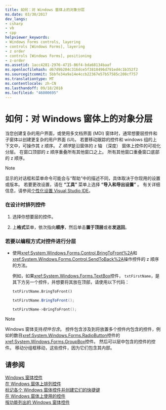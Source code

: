 ```yaml
---
title: 如何：对 Windows 窗体上的对象分层
ms.date: 03/30/2017
dev_langs:
- csharp
- vb
- cpp
helpviewer_keywords:
- Windows Forms controls, layering
- controls [Windows Forms], layering
- z order
- controls [Windows Forms], positioning
- z-order
ms.assetid: 1acc4281-2976-4715-86f4-bda68134baaf
ms.openlocfilehash: d67d9b204c316dce5f3818496d791ed4c1b352f2
ms.sourcegitcommit: 5bbfe34a9a14e4ccb22367e57b57585c208cf757
ms.translationtype: MT
ms.contentlocale: zh-CN
ms.lasthandoff: 09/18/2018
ms.locfileid: "46000695"
---
```

# <a name="how-to-layer-objects-on-windows-forms"></a>如何：对 Windows 窗体上的对象分层
当您创建复杂的用户界面，或使用多文档界面 (MDI) 窗体时，通常想要层控件和子窗体以创建更复杂的用户界面 (UI)。 若要移动跟踪的控件和 windows 组的上下文中，可操作其 z 顺序。 *Z 顺序*是沿窗体的 z 轴 （深度） 窗体上控件的可视化分层。 在窗口顶部的 z 顺序重叠所有其他窗口之上。 所有其他窗口重叠窗口底部的 z 顺序。  
  
> [!NOTE]
>  显示的对话框和菜单命令可能会与“帮助”中的描述不同，具体取决于你现用的设置或版本。 若要更改设置，请在 **“工具”** 菜单上选择 **“导入和导出设置”** 。 有关详细信息，请参阅[个性化设置 Visual Studio IDE](/visualstudio/ide/personalizing-the-visual-studio-ide)。  
  
### <a name="to-layer-controls-at-design-time"></a>在设计时排列控件  
  
1.  选择你想要层的控件。  
  
2.  上**格式**菜单，依次指向**顺序**，然后单击**置于顶层**或者**发送回**。  
  
### <a name="to-layer-controls-programmatically"></a>若要以编程方式对控件进行分层  
  
-   使用<xref:System.Windows.Forms.Control.BringToFront%2A>和<xref:System.Windows.Forms.Control.SendToBack%2A>操作控件的 z 顺序的方法。  
  
     例如，如果<xref:System.Windows.Forms.TextBox>控件， `txtFirstName`，是其下方另一个控件，并想要将其放在顶部，请使用以下代码：  
  
    ```vb  
    txtFirstName.BringToFront()  
    ```  
  
    ```csharp  
    txtFirstName.BringToFront();  
    ```  
  
    ```cpp  
    txtFirstName->BringToFront();  
    ```  
  
> [!NOTE]
>  Windows 窗体支持*控件包含*。 控件包含涉及到将放置多个控件内包含的控件，例如的数目<xref:System.Windows.Forms.RadioButton>控件的<xref:System.Windows.Forms.GroupBox>控件。 然后可以层中包含的控件的控件。 移动分组框移动，这些控件，因为它们包含其内部。  
  
## <a name="see-also"></a>请参阅  
 [Windows 窗体控件](../../../../docs/framework/winforms/controls/index.md)  
 [在 Windows 窗体上排列控件](../../../../docs/framework/winforms/controls/arranging-controls-on-windows-forms.md)  
 [标记各个 Windows 窗体控件并创建它们的快捷键](../../../../docs/framework/winforms/controls/labeling-individual-windows-forms-controls-and-providing-shortcuts-to-them.md)  
 [在 Windows 窗体上使用的控件](../../../../docs/framework/winforms/controls/controls-to-use-on-windows-forms.md)  
 [按功能列出的 Windows 窗体控件](../../../../docs/framework/winforms/controls/windows-forms-controls-by-function.md)
